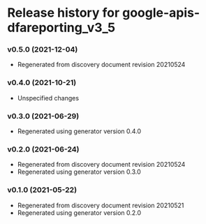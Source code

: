 # Release history for google-apis-dfareporting_v3_5

### v0.5.0 (2021-12-04)

* Regenerated from discovery document revision 20210524

### v0.4.0 (2021-10-21)

* Unspecified changes

### v0.3.0 (2021-06-29)

* Regenerated using generator version 0.4.0

### v0.2.0 (2021-06-24)

* Regenerated from discovery document revision 20210524
* Regenerated using generator version 0.3.0

### v0.1.0 (2021-05-22)

* Regenerated from discovery document revision 20210521
* Regenerated using generator version 0.2.0

